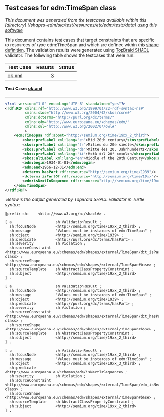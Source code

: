 
## Test cases for edm:TimeSpan class
_This document was generated from the testcases available within this [directory] (/shapes-edm/src/test/resources/etc/edm/tests/data) using this [software](/shapes-doc)_

This document contains test cases that target constraints that are specific to resources of type edm:TimeSpan and which are defined within this [shape definition](/shapes-edm/doc/shapes/TimeSpan.md). The validation results were generated using [TopBraid SHACL](http://github.com/TopQuadrant/shacl) validator.  The following table shows the testcases that were run:

| Test Case | Results | Status |
| :--- | ---: | :--: |
| [ok.xml](#ok_data) | [3](#ok_result) |  |

#### Test Case: <a id="ok_data" target="_blank" href="/shapes-edm/src/test/resources/etc/edm/tests/data/timespan/ok.xml">ok.xml</a>
------

```XML
<?xml version="1.0" encoding="UTF-8" standalone="yes"?>
<rdf:RDF xmlns:rdf="http://www.w3.org/1999/02/22-rdf-syntax-ns#"
         xmlns:skos="http://www.w3.org/2004/02/skos/core#"
         xmlns:dcterms="http://purl.org/dc/terms/"
         xmlns:edm="http://www.europeana.eu/schemas/edm/"
         xmlns:owl="http://www.w3.org/2002/07/owl#"
         >
    <edm:TimeSpan rdf:about="http://semium.org/time/19xx_2_third">
        <skos:prefLabel xml:lang="en">Mid 20th century</skos:prefLabel>
        <skos:prefLabel xml:lang="fr">Milieu du 20e siècle</skos:prefLabel>
        <skos:prefLabel xml:lang="de">Mitte des 20. Jahrhunderts</skos:prefLabel>
        <skos:prefLabel xml:lang="it">Metà del 20° secolo</skos:prefLabel>
        <skos:altLabel xml:lang="en">Middle of the 20th Century</skos:altLabel>
        <edm:begin>1934-01-01</edm:begin>
        <edm:end>1966-12-31</edm:end>
        <dcterms:hasPart rdf:resource="http://semium.org/time/1939"/>
        <dcterms:isPartOf rdf:resource="http://semium.org/time/19xx"/>
        <edm:isNextInSequence rdf:resource="http://semium.org/time/19xx_3_third"/>
    </edm:TimeSpan>
</rdf:RDF>
```
<a id="ok_result">&nbsp;</a>_Below is the output generated by TopBraid SHACL validator in Turtle syntax:_

```
@prefix sh:    <http://www.w3.org/ns/shacl#> .

[ a                    sh:ValidationResult ;
  sh:focusNode         <http://semium.org/time/19xx_2_third> ;
  sh:message           "Values must be instances of edm:TimeSpan" ;
  sh:object            <http://semium.org/time/1939> ;
  sh:predicate         <http://purl.org/dc/terms/hasPart> ;
  sh:severity          sh:Violation ;
  sh:sourceConstraint  <http://www.europeana.eu/schemas/edm/shapes/external/TimeSpan/dct_isPartOf#range-class> ;
  sh:sourceShape       <http://www.europeana.eu/schemas/edm/shapes/external/TimeSpan#base> ;
  sh:sourceTemplate    sh:AbstractClassPropertyConstraint ;
  sh:subject           <http://semium.org/time/19xx_2_third>
] .

[ a                    sh:ValidationResult ;
  sh:focusNode         <http://semium.org/time/19xx_2_third> ;
  sh:message           "Values must be instances of edm:TimeSpan" ;
  sh:object            <http://semium.org/time/1939> ;
  sh:predicate         <http://purl.org/dc/terms/hasPart> ;
  sh:severity          sh:Violation ;
  sh:sourceConstraint  <http://www.europeana.eu/schemas/edm/shapes/external/TimeSpan/dct_hasPart#range-class> ;
  sh:sourceShape       <http://www.europeana.eu/schemas/edm/shapes/external/TimeSpan#base> ;
  sh:sourceTemplate    sh:AbstractClassPropertyConstraint ;
  sh:subject           <http://semium.org/time/19xx_2_third>
] .

[ a                    sh:ValidationResult ;
  sh:focusNode         <http://semium.org/time/19xx_2_third> ;
  sh:message           "Values must be instances of edm:TimeSpan" ;
  sh:object            <http://semium.org/time/19xx_3_third> ;
  sh:predicate         <http://www.europeana.eu/schemas/edm/isNextInSequence> ;
  sh:severity          sh:Violation ;
  sh:sourceConstraint  <http://www.europeana.eu/schemas/edm/shapes/external/TimeSpan/edm_isNextInSequence#range-class> ;
  sh:sourceShape       <http://www.europeana.eu/schemas/edm/shapes/external/TimeSpan#base> ;
  sh:sourceTemplate    sh:AbstractClassPropertyConstraint ;
  sh:subject           <http://semium.org/time/19xx_2_third>
] .
```
